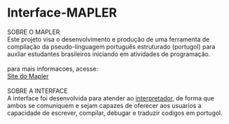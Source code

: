# Interface-MAPLER

SOBRE O MAPLER</br>
Este projeto visa o desenvolvimento e produção de uma ferramenta de compilação da pseudo-linguagem português estruturado (portugol)
para auxliar estudantes brasileiros iniciando em atividades de programação.</br>
</br>
para mais informacoes, acesse:</br>
[Site do Mapler](https://portugol.sourceforge.io/)</br>
</br>
SOBRE A INTERFACE</br>
A interface foi desenvolvida para atender ao [interpretador](https://github.com/kerlyson/interpretadorPtEstruturadoJava), de forma que ambos se comuniquem e sejam capazes de oferecer aos
usuarios a capacidade de escrever, compilar, debugar e traduzir codigos em portugol.

